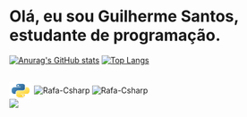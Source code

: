 # Olá, eu sou Guilherme Santos, estudante de programação.
<div>
  
[![Anurag's GitHub stats](https://github-readme-stats.vercel.app/api?username=devYaksha)](https://github.com/anuraghazra/github-readme-stats)
[![Top Langs](https://github-readme-stats.vercel.app/api/top-langs/?username=devYaksha)](https://github.com/anuraghazra/github-readme-stats)
<div>
  

<div style="display: inline_block"><br>

  <img align="center" alt="Rafa-Python" height="30" width="40" src="https://raw.githubusercontent.com/devicons/devicon/master/icons/python/python-original.svg">
  <img align="center" alt="Rafa-Csharp" height="30" width="30" src="https://cdn-icons-png.flaticon.com/512/6132/6132222.png">
  <img align="center" alt="Rafa-Csharp" height="30" width="30" src="https://cdn.icon-icons.com/icons2/2415/PNG/512/c_original_logo_icon_146611.png">
  
  

</div>
 
<div> 
 <a href="https://discord.gg/J67c9XCr" target="_blank"><img src="https://img.shields.io/badge/Discord-7289DA?style=for-the-badge&logo=discord&logoColor=white" target="_blank"></a> 
</div>
